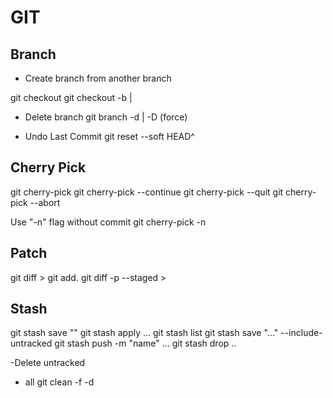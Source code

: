 # GIT

## Branch

- Create branch from another branch

git checkout <Branch-Name-Base>
git checkout -b <Branch-Name-Sub> <Branch-Name-Base> | <Tag-Name>

- Delete branch
git branch -d <Branch-Name> | -D (force)

- Undo Last Commit 
git reset --soft HEAD^

## Cherry Pick
git cherry-pick <Commit-Id>
git cherry-pick --continue
git cherry-pick --quit
git cherry-pick --abort

Use "-n" flag without commit
git cherry-pick -n  <Commit-Id>

## Patch
git diff > <Patch-Name>
git add.
git diff -p --staged >  <Patch-Name>

## Stash
git stash save "<Stash-Name>"
git stash apply ...
git stash list
git stash save "..." --include-untracked
git stash push -m "name" ...
git stash drop ..

-Delete untracked
- all
git clean -f -d
